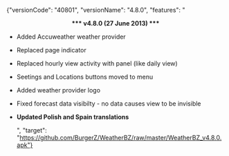 ﻿{"versionCode": "40801", 
"versionName": "4.8.0", 
"features": "<center><strong>*** v4.8.0 (27 June 2013) ***</strong></center><p>
* Added Accuweather weather provider<p>
* Replaced page indicator<p>
* Replaced hourly view activity with panel (like daily view)<p>
* Seetings and Locations buttons moved to menu<p>
* Added weather provider logo<p>
* Fixed forecast data visibilty - no data causes view to be invisible<p>
* <strong>Updated Polish and Spain translations</strong><p>",
"target": "https://github.com/BurgerZ/WeatherBZ/raw/master/WeatherBZ_v4.8.0.apk"}